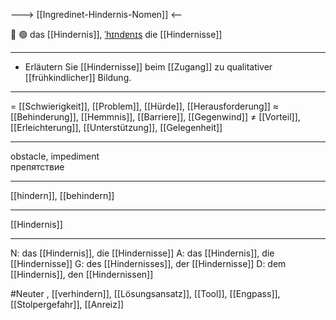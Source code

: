 ---> [[Ingredinet-Hindernis-Nomen]] <--

🚧 🟢 das [[Hindernis]], [ˈhɪndɐnɪs](https://youglish.com/pronounce/Hindernis/german)
die [[Hindernisse]]

---
- Erläutern Sie [[Hindernisse]] beim [[Zugang]] zu qualitativer [[frühkindlicher]] Bildung.

---
= [[Schwierigkeit]], [[Problem]], [[Hürde]], [[Herausforderung]]
≈ [[Behinderung]], [[Hemmnis]], [[Barriere]],  [[Gegenwind]]
≠ [[Vorteil]], [[Erleichterung]], [[Unterstützung]], [[Gelegenheit]]

---
obstacle, impediment  
препятствие

---
[[hindern]], [[behindern]]

---
[[Hindernis]]


---
N: das [[Hindernis]], die [[Hindernisse]]
A: das [[Hindernis]], die [[Hindernisse]]
G: des [[Hindernisses]], der [[Hindernisse]]
D: dem [[Hindernis]], den [[Hindernissen]]


#Neuter , [[verhindern]], [[Lösungsansatz]], [[Tool]], [[Engpass]], [[Stolpergefahr]], [[Anreiz]]